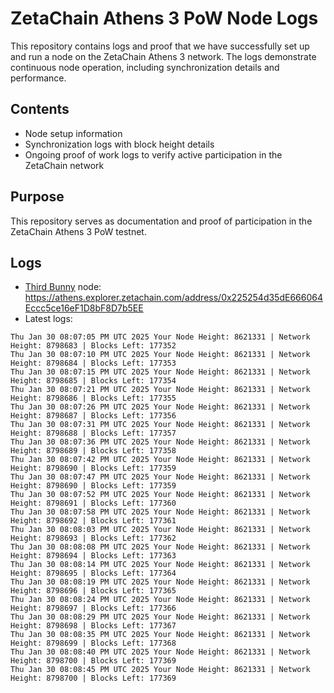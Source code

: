 # ZetaChain Athens 3 PoW Node Logs
This repository contains logs and proof that we have successfully set up and run a node on the ZetaChain Athens 3 network. The logs demonstrate continuous node operation, including synchronization details and performance.

## Contents
- Node setup information
- Synchronization logs with block height details
- Ongoing proof of work logs to verify active participation in the ZetaChain network

## Purpose
This repository serves as documentation and proof of participation in the ZetaChain Athens 3 PoW testnet.

## Logs

- [Third Bunny](https://thirdbunny.xyz/) node: https://athens.explorer.zetachain.com/address/0x225254d35dE666064Eccc5ce16eF1D8bF8D7b5EE
- Latest logs:
```
Thu Jan 30 08:07:05 PM UTC 2025 Your Node Height: 8621331 | Network Height: 8798683 | Blocks Left: 177352
Thu Jan 30 08:07:10 PM UTC 2025 Your Node Height: 8621331 | Network Height: 8798684 | Blocks Left: 177353
Thu Jan 30 08:07:15 PM UTC 2025 Your Node Height: 8621331 | Network Height: 8798685 | Blocks Left: 177354
Thu Jan 30 08:07:21 PM UTC 2025 Your Node Height: 8621331 | Network Height: 8798686 | Blocks Left: 177355
Thu Jan 30 08:07:26 PM UTC 2025 Your Node Height: 8621331 | Network Height: 8798687 | Blocks Left: 177356
Thu Jan 30 08:07:31 PM UTC 2025 Your Node Height: 8621331 | Network Height: 8798688 | Blocks Left: 177357
Thu Jan 30 08:07:36 PM UTC 2025 Your Node Height: 8621331 | Network Height: 8798689 | Blocks Left: 177358
Thu Jan 30 08:07:42 PM UTC 2025 Your Node Height: 8621331 | Network Height: 8798690 | Blocks Left: 177359
Thu Jan 30 08:07:47 PM UTC 2025 Your Node Height: 8621331 | Network Height: 8798690 | Blocks Left: 177359
Thu Jan 30 08:07:52 PM UTC 2025 Your Node Height: 8621331 | Network Height: 8798691 | Blocks Left: 177360
Thu Jan 30 08:07:58 PM UTC 2025 Your Node Height: 8621331 | Network Height: 8798692 | Blocks Left: 177361
Thu Jan 30 08:08:03 PM UTC 2025 Your Node Height: 8621331 | Network Height: 8798693 | Blocks Left: 177362
Thu Jan 30 08:08:08 PM UTC 2025 Your Node Height: 8621331 | Network Height: 8798694 | Blocks Left: 177363
Thu Jan 30 08:08:14 PM UTC 2025 Your Node Height: 8621331 | Network Height: 8798695 | Blocks Left: 177364
Thu Jan 30 08:08:19 PM UTC 2025 Your Node Height: 8621331 | Network Height: 8798696 | Blocks Left: 177365
Thu Jan 30 08:08:24 PM UTC 2025 Your Node Height: 8621331 | Network Height: 8798697 | Blocks Left: 177366
Thu Jan 30 08:08:29 PM UTC 2025 Your Node Height: 8621331 | Network Height: 8798698 | Blocks Left: 177367
Thu Jan 30 08:08:35 PM UTC 2025 Your Node Height: 8621331 | Network Height: 8798699 | Blocks Left: 177368
Thu Jan 30 08:08:40 PM UTC 2025 Your Node Height: 8621331 | Network Height: 8798700 | Blocks Left: 177369
Thu Jan 30 08:08:45 PM UTC 2025 Your Node Height: 8621331 | Network Height: 8798700 | Blocks Left: 177369
```
